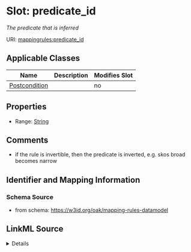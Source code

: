 

# Slot: predicate_id


_The predicate that is inferred_



URI: [mappingrules:predicate_id](https://w3id.org/oak/mapping-rules-datamodel/predicate_id)



<!-- no inheritance hierarchy -->





## Applicable Classes

| Name | Description | Modifies Slot |
| --- | --- | --- |
| [Postcondition](Postcondition.md) |  |  no  |







## Properties

* Range: [String](String.md)





## Comments

* if the rule is invertible, then the predicate is inverted, e.g. skos broad becomes narrow

## Identifier and Mapping Information







### Schema Source


* from schema: https://w3id.org/oak/mapping-rules-datamodel




## LinkML Source

<details>
```yaml
name: predicate_id
description: The predicate that is inferred
comments:
- if the rule is invertible, then the predicate is inverted, e.g. skos broad becomes
  narrow
from_schema: https://w3id.org/oak/mapping-rules-datamodel
rank: 1000
alias: predicate_id
owner: Postcondition
domain_of:
- Postcondition
range: string

```
</details>